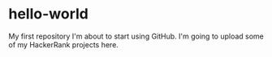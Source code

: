 # hello-world
My first repository
I'm about to start using GitHub. I'm going to upload some of my HackerRank projects here.
